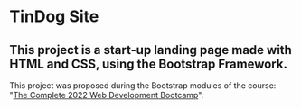 # TinDog Site

## This project is a start-up landing page made with HTML and CSS, using the Bootstrap Framework.

This project was proposed during the Bootstrap modules of the course: "[The Complete 2022 Web Development Bootcamp](https://www.udemy.com/course/the-complete-web-development-bootcamp/)".